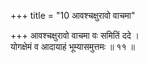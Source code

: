 +++
title = "10 आवश्चक्षुरावो वाचमा"

+++
आवश्चक्षुरावो वाचमा वः समितिं ददे ।  
योगक्षेमं व आदायाहं भूम्यासमुत्तमः ॥ ११ ॥